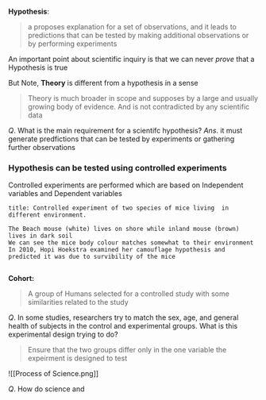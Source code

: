 **Hypothesis**:
> a proposes explanation for a set of observations, and it leads to predictions that can be tested by making additional observations or by performing experiments

An important point about scientific inquiry is that we can never *prove* that a Hypothesis is true

But Note, **Theory** is different from a hypothesis in a sense
> Theory is much broader in scope and supposes by a large and usually growing body of evidence.
> And is not contradicted by any scientific data

$Q.$ What is the main requirement for a scientifc hypothesis?
$Ans.$   it must generate predfictions that can be tested by experiments 
          or gathering further observations


### Hypothesis can be tested using controlled experiments

Controlled experiments are performed which are based on Independent variables and Dependent variables

```ad-note
title: Controlled experiment of two species of mice living  in different environment.

The Beach mouse (white) lives on shore while inland mouse (brown) lives in dark soil
We can see the mice body colour matches somewhat to their environment
In 2010, Hopi Hoekstra examined her camouflage hypothesis and predicted it was due to survibility of the mice


```

**Cohort:**
> A group of Humans selected for a controlled study with some similarities related to the study


$Q.$ In some studies, researchers try to match the sex, age, and general health of subjects in the control and experimental groups. What is this experimental design trying to do?

> Ensure that the two groups differ only in the one variable the expeirment is designed to test



![[Process of Science.png]]

$Q.$ How do science and 